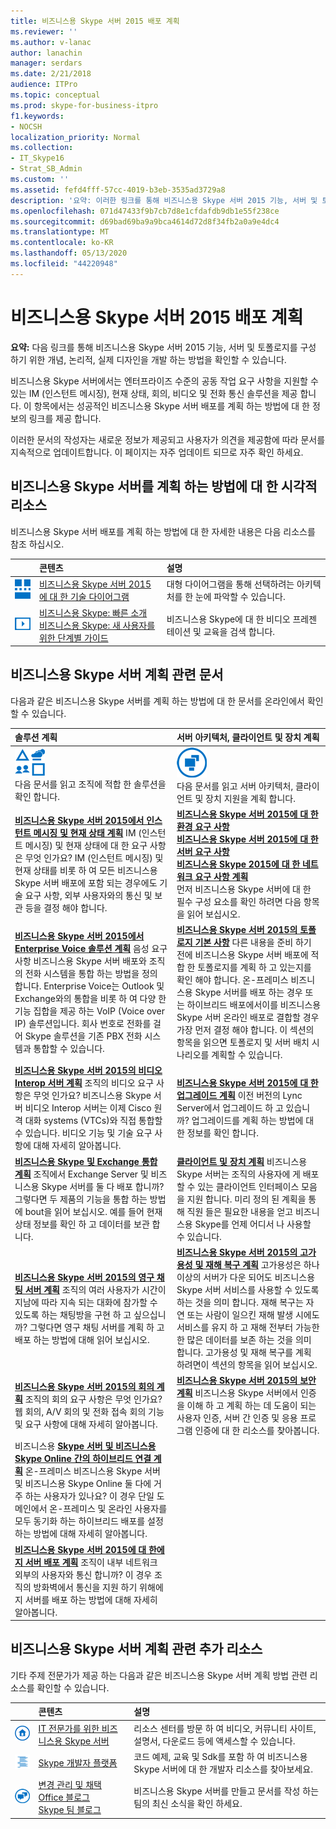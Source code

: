 ```yaml
---
title: 비즈니스용 Skype 서버 2015 배포 계획
ms.reviewer: ''
ms.author: v-lanac
author: lanachin
manager: serdars
ms.date: 2/21/2018
audience: ITPro
ms.topic: conceptual
ms.prod: skype-for-business-itpro
f1.keywords:
- NOCSH
localization_priority: Normal
ms.collection:
- IT_Skype16
- Strat_SB_Admin
ms.custom: ''
ms.assetid: fefd4fff-57cc-4019-b3eb-3535ad3729a8
description: '요약: 이러한 링크를 통해 비즈니스용 Skype 서버 2015 기능, 서버 및 토폴로지를 구성 하기 위한 개념, 논리적, 실제 디자인을 개발 하는 방법을 확인할 수 있습니다.'
ms.openlocfilehash: 071d47433f9b7cb7d8e1cfdafdb9db1e55f238ce
ms.sourcegitcommit: d69bad69ba9a9bca4614d72d8f34fb2a0a9e4dc4
ms.translationtype: MT
ms.contentlocale: ko-KR
ms.lasthandoff: 05/13/2020
ms.locfileid: "44220948"
---
```

# <a name="plan-for-your-skype-for-business-server-2015-deployment"></a>비즈니스용 Skype 서버 2015 배포 계획
 
**요약:** 다음 링크를 통해 비즈니스용 Skype 서버 2015 기능, 서버 및 토폴로지를 구성 하기 위한 개념, 논리적, 실제 디자인을 개발 하는 방법을 확인할 수 있습니다.
  
비즈니스용 Skype 서버에서는 엔터프라이즈 수준의 공동 작업 요구 사항을 지원할 수 있는 IM (인스턴트 메시징), 현재 상태, 회의, 비디오 및 전화 통신 솔루션을 제공 합니다. 이 항목에서는 성공적인 비즈니스용 Skype 서버 배포를 계획 하는 방법에 대 한 정보의 링크를 제공 합니다. 
  
이러한 문서의 작성자는 새로운 정보가 제공되고 사용자가 의견을 제공함에 따라 문서를 지속적으로 업데이트합니다. 이 페이지는 자주 업데이트 되므로 자주 확인 하세요.
## <a name="visual-resources-about-how-to-plan-for-skype-for-business-server"></a>비즈니스용 Skype 서버를 계획 하는 방법에 대 한 시각적 리소스

비즈니스용 Skype 서버 배포를 계획 하는 방법에 대 한 자세한 내용은 다음 리소스를 참조 하십시오.
  
||**콘텐츠**|**설명**|
|:--- |:--- |:--- |
|![기술 다이어그램 아이콘](../media/87de0d09-77fd-46f2-b9f6-99a7998fd332.png)|[비즈니스용 Skype 서버 2015에 대 한 기술 다이어그램](../technical-diagrams.md) <br/> |대형 다이어그램을 통해 선택하려는 아키텍처를 한 눈에 파악할 수 있습니다.  <br/> |
|![비디오 아이콘](../media/143e0d86-1c68-482a-9bf9-93e7966acca0.png)|[비즈니스용 Skype: 빠른 소개](https://www.youtube.com/watch?v=PRJqMuwW5yc&amp;feature=youtu.be) <br/> [비즈니스용 Skype: 새 사용자를 위한 단계별 가이드](https://www.youtube.com/watch?v=7_c4zVJ739M&amp;feature=youtu.be) <br/> |비즈니스용 Skype에 대 한 비디오 프레젠테이션 및 교육을 검색 합니다.  <br/> |
   
##  <a name="articles-about-planning-for-skype-for-business-server"></a>비즈니스용 Skype 서버 계획 관련 문서

다음과 같은 비즈니스용 Skype 서버를 계획 하는 방법에 대 한 문서를 온라인에서 확인할 수 있습니다. 
  
|**솔루션 계획**|**서버 아키텍처, 클라이언트 및 장치 계획**|
|:-----|:-----|
|![솔루션 콘텐츠 아이콘](../media/3959ce46-bd94-40be-8a58-6108bc3583a8.png)           <br/> 다음 문서를 읽고 조직에 적합 한 솔루션을 확인 합니다.  <br/> |![서버 아키텍처 콘텐츠 아이콘](../media/1d7d8156-1ca9-4124-a17f-6bce5aa91966.png)           <br/> 다음 문서를 읽고 서버 아키텍처, 클라이언트 및 장치 지원을 계획 합니다.  <br/> |
|**[비즈니스용 Skype 서버 2015에서 인스턴트 메시징 및 현재 상태 계획](instant-messaging-and-presence.md)** IM (인스턴트 메시징) 및 현재 상태에 대 한 요구 사항은 무엇 인가요? IM (인스턴트 메시징) 및 현재 상태를 비롯 하 여 모든 비즈니스용 Skype 서버 배포에 포함 되는 경우에도 기술 요구 사항, 외부 사용자와의 통신 및 보관 등을 결정 해야 합니다. <br/> |**[비즈니스용 Skype 서버 2015에 대 한 환경 요구 사항](requirements-for-your-environment/environmental-requirements.md)** <br/> **[비즈니스용 Skype 서버 2015에 대 한 서버 요구 사항](requirements-for-your-environment/server-requirements.md)** <br/> **[비즈니스용 Skype 2015에 대 한 네트워크 요구 사항 계획](network-requirements/network-requirements.md)** <br/> 먼저 비즈니스용 Skype 서버에 대 한 필수 구성 요소를 확인 하려면 다음 항목을 읽어 보십시오.  <br/> |
|**[비즈니스용 Skype 서버 2015에서 Enterprise Voice 솔루션 계획](enterprise-voice-solution/enterprise-voice-solution.md)** 음성 요구 사항 비즈니스용 Skype 서버 배포와 조직의 전화 시스템을 통합 하는 방법을 정의 합니다. Enterprise Voice는 Outlook 및 Exchange와의 통합을 비롯 하 여 다양 한 기능 집합을 제공 하는 VoIP (Voice over IP) 솔루션입니다. 회사 번호로 전화를 걸어 Skype 솔루션을 기존 PBX 전화 시스템과 통합할 수 있습니다. <br/> |**[비즈니스용 Skype 서버 2015의 토폴로지 기본 사항](topology-basics/topology-basics.md)** 다른 내용을 준비 하기 전에 비즈니스용 Skype 서버 배포에 적합 한 토폴로지를 계획 하 고 있는지를 확인 해야 합니다. 온-프레미스 비즈니스용 Skype 서버를 배포 하는 경우 또는 하이브리드 배포에서이를 비즈니스용 Skype 서버 온라인 배포로 결합할 경우 가장 먼저 결정 해야 합니다. 이 섹션의 항목을 읽으면 토폴로지 및 서버 배치 시나리오를 계획할 수 있습니다. <br/> |
|**[비즈니스용 Skype 서버 2015의 비디오 Interop 서버 계획](video-interop-server.md)** 조직의 비디오 요구 사항은 무엇 인가요? 비즈니스용 Skype 서버 비디오 Interop 서버는 이제 Cisco 원격 대화 systems (VTCs)와 직접 통합할 수 있습니다. 비디오 기능 및 기술 요구 사항에 대해 자세히 알아봅니다. <br/> |**[비즈니스용 Skype 서버 2015에 대 한 업그레이드 계획](upgrade.md)** 이전 버전의 Lync Server에서 업그레이드 하 고 있습니까? 업그레이드를 계획 하는 방법에 대 한 정보를 확인 합니다. <br/> |
|**[비즈니스용 Skype 및 Exchange 통합 계획](integrate-with-exchange/integrate-with-exchange.md)** 조직에서 Exchange Server 및 비즈니스용 Skype 서버를 둘 다 배포 합니까? 그렇다면 두 제품의 기능을 통합 하는 방법에 bout을 읽어 보십시오. 예를 들어 현재 상태 정보를 확인 하 고 데이터를 보관 합니다. <br/> |**[클라이언트 및 장치 계획](clients-and-devices/clients-and-devices.md)** 비즈니스용 Skype 서버는 조직의 사용자에 게 배포할 수 있는 클라이언트 인터페이스 모음을 지원 합니다. 미리 정의 된 계획을 통해 직원 들은 필요한 내용을 얻고 비즈니스용 Skype를 언제 어디서 나 사용할 수 있습니다. <br/> |
|**[비즈니스용 Skype 서버 2015의 영구 채팅 서버 계획](persistent-chat-server/persistent-chat-server.md)** 조직의 여러 사용자가 시간이 지남에 따라 지속 되는 대화에 참가할 수 있도록 하는 채팅방을 구현 하 고 싶으십니까? 그렇다면 영구 채팅 서버를 계획 하 고 배포 하는 방법에 대해 읽어 보십시오. <br/> |**[비즈니스용 Skype 서버 2015의 고가용성 및 재해 복구 계획](high-availability-and-disaster-recovery/high-availability-and-disaster-recovery.md)** 고가용성은 하나 이상의 서버가 다운 되어도 비즈니스용 Skype 서버 서비스를 사용할 수 있도록 하는 것을 의미 합니다. 재해 복구는 자연 또는 사람이 일으킨 재해 발생 시에도 서비스를 유지 하 고 재해 전부터 가능한 한 많은 데이터를 보존 하는 것을 의미 합니다. 고가용성 및 재해 복구를 계획 하려면이 섹션의 항목을 읽어 보십시오. <br/> |
|**[비즈니스용 Skype 서버 2015의 회의 계획](conferencing/conferencing.md)**  조직의 회의 요구 사항은 무엇 인가요? 웹 회의, A/V 회의 및 전화 접속 회의 기능 및 요구 사항에 대해 자세히 알아봅니다. <br/> |**[비즈니스용 Skype 서버 2015의 보안 계획](security/security.md)** 비즈니스용 Skype 서버에서 인증을 이해 하 고 계획 하는 데 도움이 되는 사용자 인증, 서버 간 인증 및 응용 프로그램 인증에 대 한 리소스를 찾아봅니다. <br/> |
|비즈니스용 **[Skype 서버 및 비즈니스용 Skype Online 간의 하이브리드 연결 계획](../skype-for-business-hybrid-solutions/plan-hybrid-connectivity.md?toc=/SkypeForBusiness/sfbhybridtoc/toc.json)**  온-프레미스 비즈니스용 Skype 서버 및 비즈니스용 Skype Online 둘 다에 거주 하는 사용자가 있나요? 이 경우 단일 도메인에서 온-프레미스 및 온라인 사용자를 모두 동기화 하는 하이브리드 배포를 설정 하는 방법에 대해 자세히 알아봅니다. <br/> ||
|**[비즈니스용 Skype 서버 2015에 대 한에 지 서버 배포 계획](edge-server-deployments/edge-server-deployments.md)**  조직이 내부 네트워크 외부의 사용자와 통신 합니까? 이 경우 조직의 방화벽에서 통신을 지원 하기 위해에 지 서버를 배포 하는 방법에 대해 자세히 알아봅니다. <br/> ||
   
## <a name="additional-resources-about-planning-for-skype-for-business-server"></a>비즈니스용 Skype 서버 계획 관련 추가 리소스

기타 주제 전문가가 제공 하는 다음과 같은 비즈니스용 Skype 서버 계획 방법 관련 리소스를 확인할 수 있습니다. 
  
||**콘텐츠**|**설명**|
|:--- |:--- |:--- |
|![문서 아이콘](../media/4eff581b-890b-46cb-8224-a4122137d27e.png)|[IT 전문가를 위한 비즈니스용 Skype 서버](https://go.microsoft.com/fwlink/p/?LinkId=527960) <br/> |리소스 센터를 방문 하 여 비디오, 커뮤니티 사이트, 설명서, 다운로드 등에 액세스할 수 있습니다.  <br/> |
|![개발자 콘텐츠 아이콘](../media/3626138a-2778-407e-911f-a0dcbdc36684.png)|[Skype 개발자 플랫폼](https://go.microsoft.com/fwlink/?LinkId=619775) <br/> |코드 예제, 교육 및 Sdk를 포함 하 여 비즈니스용 Skype 서버에 대 한 개발자 리소스를 찾아보세요.  <br/> |
|![뉴스, 블로그 등의 아이콘](../media/ac692cb8-7db8-4810-b53f-1bc88b1e4cac.png)|[변경 관리 및 채택](https://go.microsoft.com/fwlink/p/?LinkId=532796) <br/> [Office 블로그](https://go.microsoft.com/fwlink/p/?LinkId=528899) <br/> [Skype 팀 블로그](https://go.microsoft.com/fwlink/p/?LinkId=532818) <br/> |비즈니스용 Skype 서버를 만들고 문서를 작성 하는 팀의 최신 소식을 확인 하세요.  <br/> |
